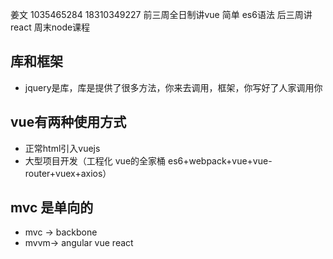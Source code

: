 姜文 1035465284  18310349227
前三周全日制讲vue 简单 es6语法
后三周讲react
周末node课程


## 库和框架
- jquery是库，库是提供了很多方法，你来去调用，框架，你写好了人家调用你

## vue有两种使用方式
- 正常html引入vuejs
- 大型项目开发（工程化 vue的全家桶 es6+webpack+vue+vue-router+vuex+axios）

## mvc 是单向的
- mvc -> backbone
- mvvm-> angular vue react




